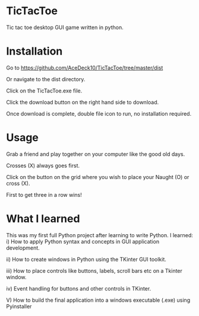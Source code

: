 # TicTacToe
Tic tac toe desktop GUI game written in python.

# Installation
Go to https://github.com/AceDeck10/TicTacToe/tree/master/dist

Or navigate to the dist directory.

Click on the TicTacToe.exe file.

Click the download button on the right hand side to download.

Once download is complete, double file icon to run, no installation required.

# Usage
Grab a friend and play together on your computer like the good old days.

Crosses (X) always goes first.

Click on the button on the grid where you wish to place your Naught (O) or cross (X).

First to get three in a row wins!

# What I learned
This was my first full Python project after learning to write Python.
I learned:
i)   How to apply Python syntax and concepts in GUI application development.

ii)  How to create windows in Python using the TKinter GUI toolkit.

iii) How to place controls like buttons, labels, scroll bars etc on a Tkinter window.

iv)  Event handling for buttons and other controls in TKinter.

V)   How to build the final application into a windows executable (.exe) using Pyinstaller 
